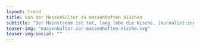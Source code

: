 ```yaml
---
layout: trend
title: Von der Massenkultur zu massenhaften Nischen
subtitle: "Der Mainstream ist tot, lang lebe die Nische. Journalist:innen müssen lernen diese neuen Medienrealität richtig zu manövrieren."
teaser-img: "massenkultur-zur-massenhaften-nische.svg"
teaser-img-social: ""
---
```

